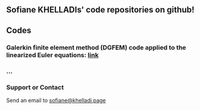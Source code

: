 ## Sofiane KHELLADIs' code repositories on github!

## Codes
### Galerkin finite element method (DGFEM) code applied to the linearized Euler equations: [link](https://skhelladi.github.io/DGFEM-CAA/)
### ...

### Support or Contact
Send an email to [sofiane@khelladi.page](mailto:sofiane@khelladi.page)
